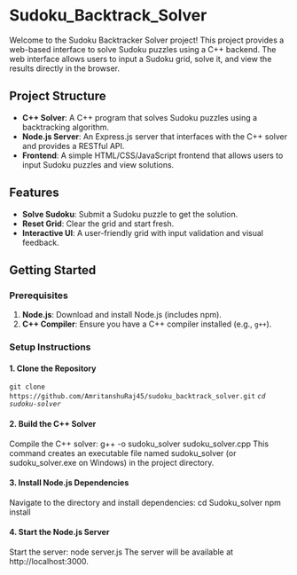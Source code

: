 # Sudoku_Backtrack_Solver

Welcome to the Sudoku Backtracker Solver project! This project provides a web-based interface to solve Sudoku puzzles using a C++ backend. The web interface allows users to input a Sudoku grid, solve it, and view the results directly in the browser.

## Project Structure

- **C++ Solver**: A C++ program that solves Sudoku puzzles using a backtracking algorithm.
- **Node.js Server**: An Express.js server that interfaces with the C++ solver and provides a RESTful API.
- **Frontend**: A simple HTML/CSS/JavaScript frontend that allows users to input Sudoku puzzles and view solutions.

## Features

- **Solve Sudoku**: Submit a Sudoku puzzle to get the solution.
- **Reset Grid**: Clear the grid and start fresh.
- **Interactive UI**: A user-friendly grid with input validation and visual feedback.

## Getting Started

### Prerequisites

1. **Node.js**: Download and install Node.js (includes npm).
2. **C++ Compiler**: Ensure you have a C++ compiler installed (e.g., `g++`).

### Setup Instructions

#### 1. Clone the Repository
`git clone https://github.com/AmritanshuRaj45/sudoku_backtrack_solver.git`
*`cd sudoku-solver`*
#### 2. Build the C++ Solver
Compile the C++ solver:
g++ -o sudoku_solver sudoku_solver.cpp
This command creates an executable file named sudoku_solver (or sudoku_solver.exe on Windows) in the project directory.
#### 3. Install Node.js Dependencies
Navigate to the directory and install dependencies:
cd Sudoku_solver
npm install
#### 4. Start the Node.js Server
Start the server:
node server.js
The server will be available at http://localhost:3000.
